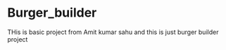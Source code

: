 # Burger_builder
THis is basic project from Amit kumar sahu and this is just burger builder project
